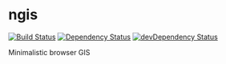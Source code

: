 # ngis

[![Build Status](https://travis-ci.org/stepankuzmin/ngis.svg)](https://travis-ci.org/stepankuzmin/ngis)
[![Dependency Status](https://david-dm.org/stepankuzmin/ngis.svg)](https://david-dm.org/stepankuzmin/ngis)
[![devDependency Status](https://david-dm.org/stepankuzmin/ngis/dev-status.svg)](https://david-dm.org/stepankuzmin/ngis#info=devDependencies)

Minimalistic browser GIS
